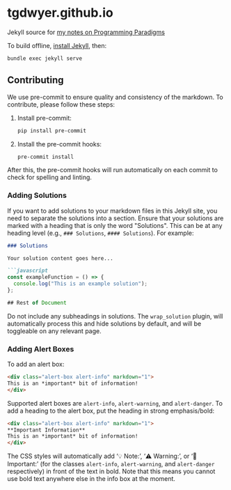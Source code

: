 # tgdwyer.github.io

Jekyll source for [my notes on Programming Paradigms](https://tgdwyer.github.io/)

To build offline, [install Jekyll](https://jekyllrb.com/docs/installation/), then:

```sh
bundle exec jekyll serve
```

## Contributing

We use pre-commit to ensure quality and consistency of the markdown. To contribute, please follow these steps:

1. Install pre-commit:

   ```sh
   pip install pre-commit
   ```

2. Install the pre-commit hooks:

   ```sh
   pre-commit install
   ```

After this, the pre-commit hooks will run automatically on each commit to check for spelling and linting.

### Adding Solutions

If you want to add solutions to your markdown files in this Jekyll site, you need to separate the solutions into a section. Ensure that your solutions are marked with a heading that is only the word "Solutions". This can be at any heading level (e.g., `### Solutions`, `#### Solutions`). For example:

```markdown
### Solutions

Your solution content goes here...

```javascript
const exampleFunction = () => {
  console.log("This is an example solution");
};

## Rest of Document

```

Do not include any subheadings in solutions. The `wrap_solution` plugin, will automatically process this and hide solutions by default, and will be toggleable on any relevant page.

### Adding Alert Boxes

To add an alert box:

```markdown
<div class="alert-box alert-info" markdown="1">
This is an *important* bit of information!
</div>
```

Supported alert boxes are `alert-info`, `alert-warning`, and `alert-danger`. To add a heading to the alert box, put the heading in strong emphasis/bold:

```markdown
<div class="alert-box alert-info" markdown="1">
**Important Information**
This is an *important* bit of information!
</div>
```

The CSS styles will automatically add ‘💡 Note:’, ‘⚠️ Warning:’, or ‘🚨 Important:’ (for the classes `alert-info`, `alert-warning`, and `alert-danger` respectively) in front of the text in bold. Note that this means you cannot use bold text anywhere else in the info box at the moment.
